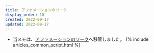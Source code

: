 ```yaml
---
title: アファメーションのワーク
display_order: 10
created: 2022-09-17
updated: 2022-09-17
---
```

- 当メモは、[アファメーションのワーク](https://thinktwice.tech/life/practice/affirmation/)へ移管しました。
{% include articles_common_script.html %}
